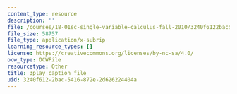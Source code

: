 ```yaml
---
content_type: resource
description: ''
file: /courses/18-01sc-single-variable-calculus-fall-2010/3240f6122bac5416872e2d626224404a_MK_0QHbUnIA.vtt
file_size: 58757
file_type: application/x-subrip
learning_resource_types: []
license: https://creativecommons.org/licenses/by-nc-sa/4.0/
ocw_type: OCWFile
resourcetype: Other
title: 3play caption file
uid: 3240f612-2bac-5416-872e-2d626224404a
---
```

